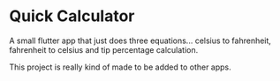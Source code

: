 # Quick Calculator

A small flutter app that just does three equations... 
    celsius to fahrenheit, 
    fahrenheit to celsius 
    and tip percentage calculation.

This project is really kind of made to be added to other apps.
